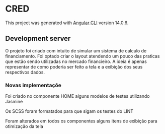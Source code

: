 # CRED

This project was generated with [Angular CLI](https://github.com/angular/angular-cli) version 14.0.6.

## Development server
O projeto foi criado com intuito de simular um sistema de calculo de financiamento.
Foi optado criar o layout atendendo um pouco das praticas que estão sendo utilizadas no mercado financieiro.
A ideia é apenas representar de como poderia ser feito a tela e a exibição dos seus respectivos dados.

### Novas implementaçõe

Foi criado no componente HOME alguns modelos de testes utilizando Jasmine

Os SCSS foram formatados para que sigam os testes do LINT

Foram alterados em todos os componentes alguns itens de exibição para otimização da tela
